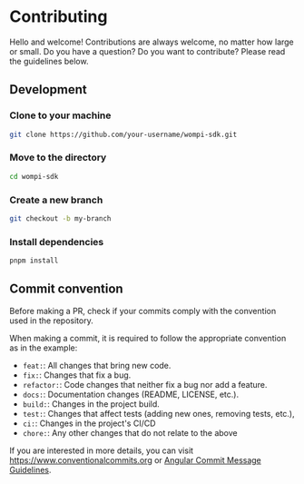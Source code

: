 # Contributing

Hello and welcome! Contributions are always welcome, no matter how large or small. Do you have a question? Do you want to contribute? Please read the guidelines below.

## Development

### Clone to your machine

```bash
git clone https://github.com/your-username/wompi-sdk.git
```

### Move to the directory

```bash
cd wompi-sdk
```

### Create a new branch

```bash
git checkout -b my-branch
```

### Install dependencies

```bash
pnpm install
```

## Commit convention

Before making a PR, check if your commits comply with the convention used in the repository.

When making a commit, it is required to follow the appropriate convention as in the example:

- `feat:`: All changes that bring new code.
- `fix:`: Changes that fix a bug.
- `refactor:`: Code changes that neither fix a bug nor add a feature.
- `docs:`: Documentation changes (README, LICENSE, etc.).
- `build:`: Changes in the project build.
- `test:`: Changes that affect tests (adding new ones, removing tests, etc.),
- `ci:`: Changes in the project's CI/CD
- `chore:`: Any other changes that do not relate to the above

If you are interested in more details, you can visit
<https://www.conventionalcommits.org> or
[Angular Commit Message Guidelines](https://github.com/angular/angular/blob/22b96b9/CONTRIBUTING.md#-commit-message-guidelines).
